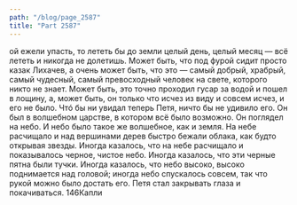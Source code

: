 ```yaml
---
path: "/blog/page_2587"
title: "Part 2587"
---
```


ой ежели упасть, то лететь бы до земли целый день, целый месяц — всё лететь и никогда не долетишь. Может быть, что под фурой сидит просто казак Лихачев, а очень может быть, что это — самый добрый, храбрый, самый чудесный, самый превосходный человек на свете, которого никто не знает. Может быть, это точно проходил гусар за водой и пошел в лощину, а, может быть, он только что исчез из виду и совсем исчез, и его не было.
Чтó бы ни увидал теперь Петя, ничто бы не удивило его. Он был в волшебном царстве, в котором всё было возможно.
Он поглядел на небо. И небо было такое же волшебное, как и земля. На небе расчищало и над вершинами дерев быстро бежали облака, как будто открывая звезды. Иногда казалось, что на небе расчищало и показывалось черное, чистое небо. Иногда казалось, что эти черные пятна были тучки. Иногда казалось, что небо высоко, высоко поднимается над головой; иногда небо спускалось совсем, так что рукой можно было достать его.
Петя стал закрывать глаза и покачиваться.
146Капли 
